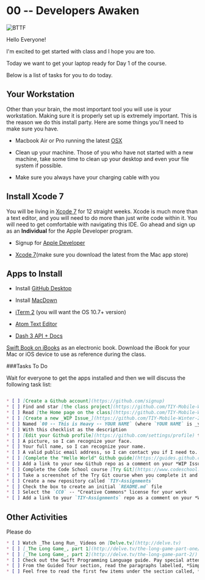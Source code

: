 # 00 -- Developers Awaken

![BTTF](http://i.giphy.com/1313mmmP3ETX3O.gif)

Hello Everyone!

I'm excited to get started with class and I hope you are too.

Today we want to get your laptop ready for Day 1 of the course.

Below is a list of tasks for you to do today. 

## Your Workstation

Other than your brain, the most important tool you will use is your workstation. Making sure it is properly set up is extremely important. This is the reason we do this install party. Here are some things you'll need to make sure you have.

- Macbook Air or Pro running the latest [OSX](https://itunes.apple.com/us/app/os-x-el-capitan/id1018109117?mt=12)

- Clean up your machine. Those of you who have not started with a new machine, take some time to clean up your desktop and even your file system if possible.

- Make sure you always have your charging cable with you

## Install Xcode 7

You will be living in [Xcode 7](https://itunes.apple.com/us/app/xcode/id497799835?mt=12) for 12 straight weeks. Xcode is much more than a text editor, and you will need to do more than just write code within it. You will need to get comfortable with navigating this IDE. Go ahead and sign up as an **Individual** for the Apple Developer program.

- Signup for [Apple Developer](https://developer.apple.com/programs/)

- [Xcode 7](https://itunes.apple.com/us/app/xcode/id497799835?mt=12)(make sure you download the latest from the Mac app store)

## Apps to Install

- Install [GitHub Desktop](https://desktop.github.com)

- Install [MacDown](http://macdown.uranusjr.com)

- [iTerm 2](http://iterm2.com/downloads.html) (you will want the OS 10.7+ version)

- [Atom Text Editor](https://atom.io/)

- [Dash 3 API + Docs](https://itunes.apple.com/us/app/dash-3-api-docs-snippets./id449589707?mt=12)

[Swift Book on iBooks](https://itunes.apple.com/us/book/swift-programming-language/id881256329?mt=11) as an electronic book. Download the iBook for your Mac or iOS device to use as reference during the class.

###Tasks To Do

Wait for everyone to get the apps installed and then we will discuss the following task list:

```markdown

* [ ] [Create a Github account](https://github.com/signup)
* [ ] Find and star [the class project](https://github.com/TIY-Mobile-Winter-2016/TIY-Course)
* [ ] Read [the Home page on the class](https://github.com/TIY-Mobile-Winter-2016/TIY-Course)
* [ ] [Create a new _WIP Issue_](https://github.com/TIY-Mobile-Winter-2016/issues/new)
* [ ] Named `00 -- This is Heavy -- YOUR NAME` (where `YOUR NAME` is _your_ name)
* [ ] With this checklist as the description
* [ ] [Edit your Github profile](https://github.com/settings/profile) to provide:
* [ ] A picture, so I can recognize your face.
* [ ] Your full name, so I can recognize your name.
* [ ] A valid public email address, so I can contact you if I need to.
* [ ] [Complete the "Hello World" Github guide](https://guides.github.com/activities/hello-world/)
* [ ] Add a link to your new Github repo as a comment on your *WIP Issue*
* [ ] Complete the Code School course [Try Git](https://www.codeschool.com/courses/try-git)
* [ ] Take a screenshot of the Try Git course when you complete it and add it as a comment to your *WIP Issue*
* [ ] Create a new repository called `TIY-Assignments`
* [ ] Check the box to create an initial `README.md` file
* [ ] Select the `CC0` -- "Creative Commons" license for your work
* [ ] Add a link to your `TIY-Assignments` repo as a comment on your *WIP Issue*

```

## Other Activities

Please do

```markdown
* [ ] Watch _The Long Run_ Videos on [Delve.tv](http://delve.tv)
* [ ] [_The Long Game_, part 1](http://delve.tv/the-long-game-part-one/)
* [ ] [_The Long Game_, part 2](http://delve.tv/the-long-game-part-2/)
* [ ] Check out the Swift Programming Language guide. Pay special attention to the first section [*Welcome To Swift*](https://developer.apple.com/library/ios/documentation/Swift/Conceptual/Swift_Programming_Language/GuidedTour.html).
* [ ] From the Guided Tour section, read the paragraphs labelled, *Simple Values* and *Control Flow*.
* [ ] Feel free to read the first few items under the section called, *The Basics*. This is in the *Language Guide* chapter.

```



